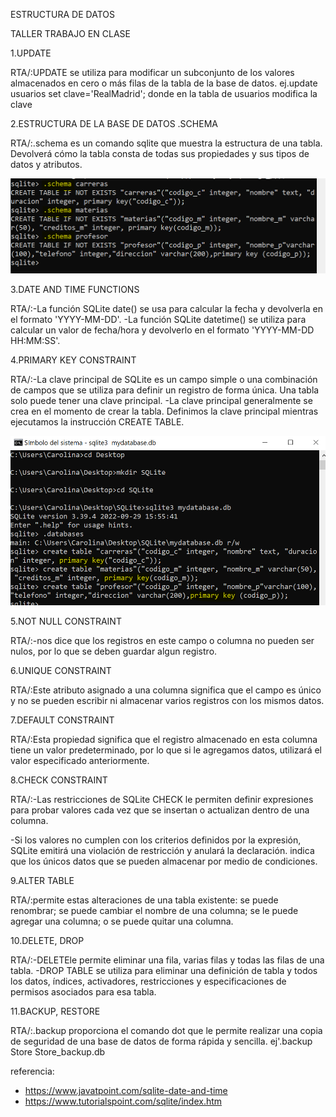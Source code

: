ESTRUCTURA DE DATOS

TALLER 
TRABAJO EN CLASE

1.UPDATE

RTA/:UPDATE se utiliza para modificar un subconjunto de los valores almacenados en cero o más filas de la tabla de la base de datos.
ej.update usuarios set clave='RealMadrid'; donde en la tabla de usuarios modifica la clave
 
2.ESTRUCTURA DE LA BASE DE DATOS .SCHEMA

RTA/:.schema es un comando sqlite que muestra la estructura de una tabla. Devolverá cómo la tabla consta de todas sus propiedades y sus tipos de datos y atributos.

![Image text](https://github.com/tcarolina/SQLite/blob/main/SQLite/Imagenes/schema.PNG)

3.DATE AND TIME FUNCTIONS

RTA/:-La función SQLite date() se usa para calcular la fecha y devolverla en el formato 'YYYY-MM-DD'.
-La función SQLite datetime() se utiliza para calcular un valor de fecha/hora y devolverlo en el formato 'YYYY-MM-DD HH:MM:SS'.

4.PRIMARY KEY CONSTRAINT

RTA/:-La clave principal de SQLite es un campo simple o una combinación de campos que se utiliza para definir un registro de forma única. Una tabla solo puede tener una clave principal.
-La clave principal generalmente se crea en el momento de crear la tabla. Definimos la clave principal mientras ejecutamos la instrucción CREATE TABLE.

![Image text](https://github.com/tcarolina/SQLite/blob/main/SQLite/Imagenes/Captura1.PNG)

5.NOT NULL CONSTRAINT

RTA/:-nos dice que los registros en este campo o columna no pueden ser nulos, por lo que se deben guardar algun registro.

6.UNIQUE CONSTRAINT

RTA/:Este atributo asignado a una columna significa que el campo es único y no se pueden escribir ni almacenar varios registros con los mismos datos.

7.DEFAULT CONSTRAINT

RTA/:Esta propiedad significa que el registro almacenado en esta columna tiene un valor predeterminado, por lo que si le agregamos datos, utilizará el valor especificado anteriormente.

8.CHECK CONSTRAINT

RTA/:-Las restricciones de SQLite CHECK le permiten definir expresiones para probar valores cada vez que se insertan o actualizan dentro de una columna.

-Si los valores no cumplen con los criterios definidos por la expresión, SQLite emitirá una violación de restricción y anulará la declaración. indica que los únicos datos que se pueden almacenar por medio de condiciones.

9.ALTER TABLE

RTA/:permite estas alteraciones de una tabla existente: se puede renombrar; se puede cambiar el nombre de una columna; se le puede agregar una columna; o se puede quitar una columna.

10.DELETE, DROP

RTA/:-DELETEle permite eliminar una fila, varias filas y todas las filas de una tabla.
-DROP TABLE se utiliza para eliminar una definición de tabla y todos los datos, índices, activadores, restricciones y especificaciones de permisos asociados para esa tabla.

11.BACKUP, RESTORE

RTA/:.backup proporciona el comando dot que le permite realizar una copia de seguridad de una base de datos de forma rápida y sencilla.
ej'.backup Store Store_backup.db


referencia: 
- https://www.javatpoint.com/sqlite-date-and-time 
- https://www.tutorialspoint.com/sqlite/index.htm 